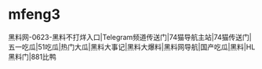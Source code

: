 # mfeng3
黑料网-0623-黑料不打烊入口|Telegram频道传送门|74猫导航主站|74猫传送门|五一吃瓜|51吃瓜|热门大瓜|黑料大事记|黑料大爆料|黑料网导航|国产吃瓜|黑料|HL黑料门|881比鸭
